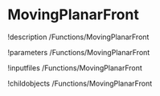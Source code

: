 <!-- MOOSE Documentation Stub: Remove this when content is added. -->

# MovingPlanarFront
!description /Functions/MovingPlanarFront

!parameters /Functions/MovingPlanarFront

!inputfiles /Functions/MovingPlanarFront

!childobjects /Functions/MovingPlanarFront
